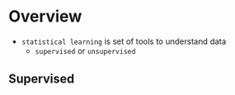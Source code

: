 # Overview
- `statistical learning` is set of tools to understand data
	- `supervised` or `unsupervised`
## Supervised
